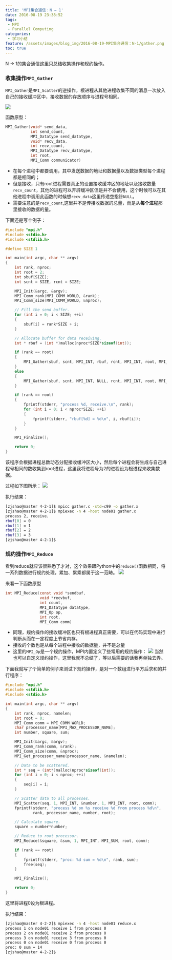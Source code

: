 ```yaml
---
title: 'MPI集合通信：N → 1'
date: 2016-08-19 23:38:52
tags:
 - MPI
 - Parallel Computing
categories:
 - 学习小结
feature: /assets/images/blog_img/2016-08-19-MPI集合通信：N-1/gather.png
toc: true
---
```


N -> 1的集合通信这里只总结收集操作和规约操作。

### 收集操作`MPI_Gather`
`MPI_Gather`是`MPI_Scatter`的逆操作，根进程从其他进程收集不同的消息一次放入自己的接收缓冲区中，接收数据的存放顺序与进程号相同。
<!-- more -->

![](/assets/images/blog_img/2016-08-19-MPI集合通信：N-1/gather.png)

函数原型：
``` C
MPI_Gather(void* send_data,
           int send_count,
           MPI_Datatype send_datatype,
           void* recv_data,
           int recv_count,
           MPI_Datatype recv_datatype,
           int root,
           MPI_Comm communicator)
```

- 在每个进程中都要调用，其中发送数据的地址和数据量以及数据类型每个进程都是相同的；
- 但是接收，只有root进程需要真正的设置接收缓冲区的地址以及接收数量`recv_count`，其他的进程可以开辟缓冲区但是并不会使用，这个时候可以在其他进程中调用此函数的时候想`recv_data`这里传递空指针`NULL`。
- 需要注意的是`recv_count`,这里并不是传接收数据的总量，而是从**每个进程**那里接收的数据的量。

下面还是写个例子：

``` C
#include "mpi.h"
#include <stdio.h>
#include <stdlib.h>

#define SIZE 1

int main(int argc, char ** argv)
{
    int rank, nproc;
    int root = 2;
    int sbuf[SIZE];
    int scnt = SIZE, rcnt = SIZE;

    MPI_Init(&argc, &argv);
    MPI_Comm_rank(MPI_COMM_WORLD, &rank);
    MPI_Comm_size(MPI_COMM_WORLD, &nproc);

    // Fill the send buffer.
    for (int i = 0; i < SIZE; ++i)
    {
        sbuf[i] = rank*SIZE + i;
    }

    // Allocate buffer for data receiving.
    int * rbuf = (int *)malloc(nproc*SIZE*sizeof(int));

    if (rank == root)
    {
        MPI_Gather(sbuf, scnt, MPI_INT, rbuf, rcnt, MPI_INT, root, MPI_COMM_WORLD);
    }
    else
    {
        MPI_Gather(sbuf, scnt, MPI_INT, NULL, rcnt, MPI_INT, root, MPI_COMM_WORLD);
    }

    if (rank == root)
    {
        fprintf(stderr, "process %d, receive.\n", rank);
        for (int i = 0; i < nproc*SIZE; ++i)
        {
            fprintf(stderr, "rbuf[%d] = %d\n", i, rbuf[i]);
        }
    }

    MPI_Finalize();

    return 0;
}
```
该程序会根据进程总数动态分配接收缓冲区大小，然后每个进程会将生成与自己进程号相同的数收集到root进程，这里我将进程号为2的进程设为根进程来收集数据。

过程如下图所示：
![](/assets/images/blog_img/2016-08-19-MPI集合通信：N-1/gather_pattern.png)

执行结果：
``` bash
[zjshao@master 4-2-1]$ mpicc gather.c -std=c99 -o gather.x
[zjshao@master 4-2-1]$ mpiexec -n 4 -host node01 gather.x
process 2, receive.
rbuf[0] = 0
rbuf[1] = 1
rbuf[2] = 2
rbuf[3] = 3
[zjshao@master 4-2-1]$
```

### 规约操作`MPI_Reduce`
看到reduce就应该很熟悉了才对，这个效果跟Python中的`reduce()`函数相同，将一系列数据进行规约处理，累加、累乘都属于这一范畴。
![](/assets/images/blog_img/2016-08-19-MPI集合通信：N-1/reduce.png)

来看一下函数原型
``` C
int MPI_Reduce(const void *sendbuf,
               void *recvbuf,
               int count,
               MPI_Datatype datatype,
               MPI_Op op,
               int root,
               MPI_Comm comm)
```
- 同理，规约操作的接收缓冲区也只有根进程真正需要，可以在代码实现中进行判断从而在一定程度上节省内存。
- 接收的个数也是从每个进程中接收的数据量，并不是总量
- 这里的`MPI_Op`是一个规约操作，MPI内置定义了些常用的规约操作：
    ![](/assets/images/blog_img/2016-08-19-MPI集合通信：N-1/reduce_tab.png)
    当然也可以自定义规约操作，这里我就不总结了，等以后需要的话我再单独去弄。

下面我就写了个简单的例子来测试下规约操作，是对一个数组进行平方后求和的并行程序：

``` C
#include "mpi.h"
#include <stdlib.h>
#include <stdio.h>

int main(int argc, char ** argv)
{
    int rank, nproc, namelen;
    int root = 0;
    MPI_Comm comm = MPI_COMM_WORLD;
    char processor_name[MPI_MAX_PROCESSOR_NAME];
    int number, square, sum;

    MPI_Init(&argc, &argv);
    MPI_Comm_rank(comm, &rank);
    MPI_Comm_size(comm, &nproc);
    MPI_Get_processor_name(processor_name, &namelen);

    // Data to be scattered.
    int * seq = (int*)malloc(nproc*sizeof(int));
    for (int i = 0; i < nproc; ++i)
    {
        seq[i] = i;
    }

    // Scatter data to all processes.
    MPI_Scatter(seq, 1, MPI_INT, &number, 1, MPI_INT, root, comm);
    fprintf(stderr, "process %d on %s receive %d from process %d\n",
            rank, processor_name, number, root);

    // Calculate square.
    square = number*number;

    // Reduce to root processor.
    MPI_Reduce(&square, &sum, 1, MPI_INT, MPI_SUM, root, comm);

    if (rank == root)
    {
        fprintf(stderr, "proc: %d sum = %d\n", rank, sum);
        free(seq);
    }

    MPI_Finalize();

    return 0;
}
```
这里将进程0设为根进程。

执行结果：
``` bash
[zjshao@master 4-2-2]$ mpiexec -n 4 -host node01 reduce.x
process 1 on node01 receive 1 from process 0
process 2 on node01 receive 2 from process 0
process 3 on node01 receive 3 from process 0
process 0 on node01 receive 0 from process 0
proc: 0 sum = 14
[zjshao@master 4-2-2]$
```

